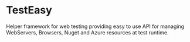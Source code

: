 TestEasy
========

Helper framework for web testing providing easy to use API for managing WebServers, Browsers, Nuget and Azure resources at test runtime.
